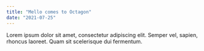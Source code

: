 ```yaml
---
title: "Mello comes to Octagon"
date: "2021-07-25"
---
```


Lorem ipsum dolor sit amet, consectetur adipiscing elit. Semper vel, sapien, rhoncus laoreet. Quam sit scelerisque dui fermentum.